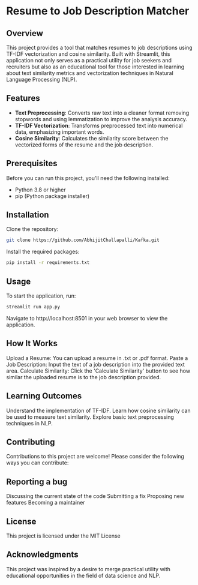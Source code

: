 # Resume to Job Description Matcher

## Overview
This project provides a tool that matches resumes to job descriptions using TF-IDF vectorization and cosine similarity. Built with Streamlit, this application not only serves as a practical utility for job seekers and recruiters but also as an educational tool for those interested in learning about text similarity metrics and vectorization techniques in Natural Language Processing (NLP).

## Features
- **Text Preprocessing**: Converts raw text into a cleaner format removing stopwords and using lemmatization to improve the analysis accuracy.
- **TF-IDF Vectorization**: Transforms preprocessed text into numerical data, emphasizing important words.
- **Cosine Similarity**: Calculates the similarity score between the vectorized forms of the resume and the job description.

## Prerequisites
Before you can run this project, you'll need the following installed:
- Python 3.8 or higher
- pip (Python package installer)

## Installation

Clone the repository:
```bash
git clone https://github.com/AbhijitChallapalli/Kafka.git
```
Install the required packages:

```bash
pip install -r requirements.txt
```
## Usage
To start the application, run:

```bash
streamlit run app.py
```
Navigate to http://localhost:8501 in your web browser to view the application.

## How It Works
Upload a Resume: You can upload a resume in .txt or .pdf format.
Paste a Job Description: Input the text of a job description into the provided text area.
Calculate Similarity: Click the 'Calculate Similarity' button to see how similar the uploaded resume is to the job description provided.

## Learning Outcomes
Understand the implementation of TF-IDF.
Learn how cosine similarity can be used to measure text similarity.
Explore basic text preprocessing techniques in NLP.

## Contributing
Contributions to this project are welcome! Please consider the following ways you can contribute:

## Reporting a bug
Discussing the current state of the code
Submitting a fix
Proposing new features
Becoming a maintainer

## License
This project is licensed under the MIT License 

## Acknowledgments
This project was inspired by a desire to merge practical utility with educational opportunities in the field of data science and NLP.
